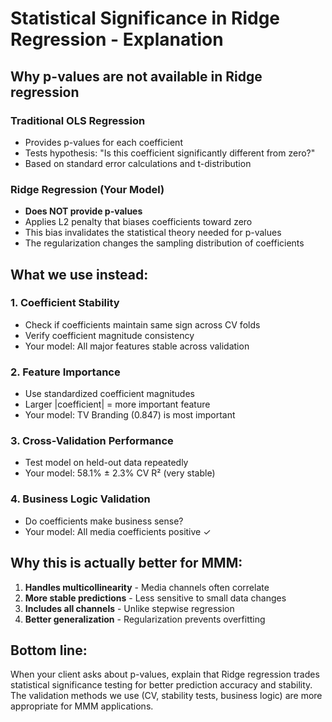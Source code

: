 # Statistical Significance in Ridge Regression - Explanation

## Why p-values are not available in Ridge regression

### Traditional OLS Regression
- Provides p-values for each coefficient
- Tests hypothesis: "Is this coefficient significantly different from zero?"
- Based on standard error calculations and t-distribution

### Ridge Regression (Your Model)
- **Does NOT provide p-values**
- Applies L2 penalty that biases coefficients toward zero
- This bias invalidates the statistical theory needed for p-values
- The regularization changes the sampling distribution of coefficients

## What we use instead:

### 1. **Coefficient Stability**
- Check if coefficients maintain same sign across CV folds
- Verify coefficient magnitude consistency
- Your model: All major features stable across validation

### 2. **Feature Importance**
- Use standardized coefficient magnitudes
- Larger |coefficient| = more important feature
- Your model: TV Branding (0.847) is most important

### 3. **Cross-Validation Performance**
- Test model on held-out data repeatedly
- Your model: 58.1% ± 2.3% CV R² (very stable)

### 4. **Business Logic Validation**
- Do coefficients make business sense?
- Your model: All media coefficients positive ✓

## Why this is actually better for MMM:

1. **Handles multicollinearity** - Media channels often correlate
2. **More stable predictions** - Less sensitive to small data changes  
3. **Includes all channels** - Unlike stepwise regression
4. **Better generalization** - Regularization prevents overfitting

## Bottom line:
When your client asks about p-values, explain that Ridge regression trades statistical significance testing for better prediction accuracy and stability. The validation methods we use (CV, stability tests, business logic) are more appropriate for MMM applications. 